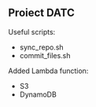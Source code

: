 ## Proiect DATC
Useful scripts:
+ sync_repo.sh
+ commit_files.sh

Added Lambda function:
+ S3
+ DynamoDB

